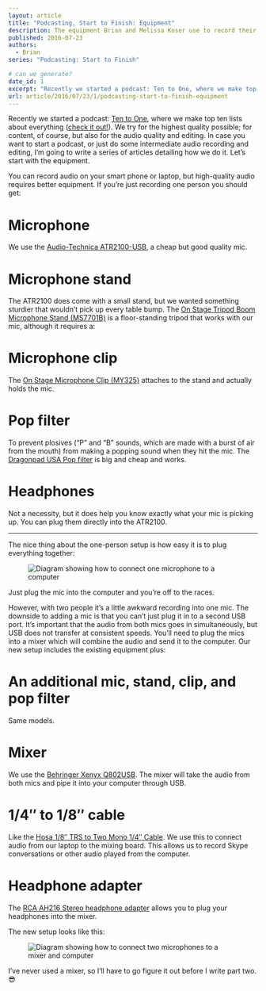 ```yaml
---
layout: article
title: "Podcasting, Start to Finish: Equipment"
description: The equipment Brian and Melissa Koser use to record their podcast, Ten to One, and other audio projects.
published: 2016-07-23
authors:
  - Brian
series: "Podcasting: Start to Finish"

# can we generate?
date_id: 1
excerpt: "Re­cently we started a pod­cast: Ten to One, where we make top ten lists about every­thing (check it out!)."
url: article/2016/07/23/1/podcasting-start-to-finish-equipment
---
```

Recently we started a podcast: [Ten to One](http://tto.koser.us), where we make top ten lists about everything ([check it out!](http://tto.koser.us)). We try for the highest quality possible; for content, of course, but also for the audio quality and editing. In case you want to start a podcast, or just do some intermediate audio recording and editing, I’m going to write a series of articles detailing how we do it. Let’s start with the equipment.

You can record audio on your smart phone or laptop, but high-quality audio requires better equipment. If you’re just recording one person you should get:

# Microphone
We use the [Audio-Technica ATR2100-USB](https://www.amazon.com/gp/product/B004QJOZS4), a cheap but good quality mic.

# Microphone stand
The ATR2100 does come with a small stand, but we wanted something sturdier that wouldn’t pick up every table bump. The [On Stage Tripod Boom Microphone Stand (MS7701B)](https://www.amazon.com/gp/product/B000978D58) is a floor-standing tripod that works with our mic, although it requires a:

# Microphone clip
The [On Stage Microphone Clip (MY325)](https://www.amazon.com/gp/product/B0002ZO60I) attaches to the stand and actually holds the mic.

# Pop filter
To prevent plosives (“P” and “B” sounds, which are made with a burst of air from the mouth) from making a popping sound when they hit the mic. The [Dragonpad USA Pop filter](https://www.amazon.com/gp/product/B008AOH1O6) is big and cheap and works.

# Headphones
Not a necessity, but it does help you know exactly what your mic is picking up. You can plug them directly into the ATR2100.

<hr>

The nice thing about the one-person setup is how easy it is to plug everything together:

<figure>  <img src="https://s3.amazonaws.com/cdn.koser.us/img/journal/2016-07-23-podcasting-equipment-one-mic-diagram.png" alt="Diagram showing how to connect one microphone to a computer">  </figure>

Just plug the mic into the computer and you’re off to the races.

However, with two people it’s a little awkward recording into one mic. The downside to adding a mic is that you can’t just plug it in to a second USB port. It’s important that the audio from both mics goes in simultaneously, but USB does not transfer at consistent speeds. You’ll need to plug the mics into a mixer which will combine the audio and send it to the computer. Our new setup includes the existing equipment plus:

# An additional mic, stand, clip, and pop filter
Same models.

# Mixer
We use the [Behringer Xenyx Q802USB](http://www.sweetwater.com/store/detail/Q802USB). The mixer will take the audio from both mics and pipe it into your computer through USB.

# 1/4″ to 1/8″ cable
Like the [Hosa 1/8″ TRS to Two Mono 1/4″ Cable](https://www.amazon.com/gp/product/B000068O3C). We use this to connect audio from our laptop to the mixing board. This allows us to record Skype conversations or other audio played from the computer.

# Headphone adapter
The [RCA AH216 Stereo headphone adapter](https://www.amazon.com/gp/product/B00005T3GH) allows you to plug your headphones into the mixer.

The new setup looks like this:

<figure>  <img src="https://s3.amazonaws.com/cdn.koser.us/img/journal/2016-07-23-podcasting-equipment-two-mic-diagram.png" alt="Diagram showing how to connect two microphones to a mixer and computer">  </figure>

I’ve never used a mixer, so I’ll have to go figure it out before I write part two. 😎
